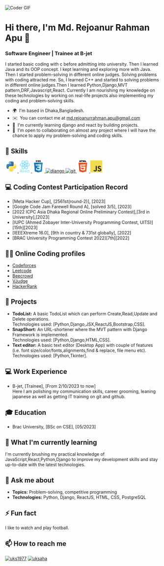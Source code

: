 <img alt="Coder GIF" src="https://raw.githubusercontent.com/uksaha77/uksaha77/main/web-development-banner.gif" style="max-width: 100%;" data-target="animated-image.originalImage">
<h1>Hi there, I'm Md. Rejoanur Rahman Apu 👋</h1>
<h3 align="left">Software Engineer | Trainee at B-jet</h3>

I started basic coding with c before admitting into university. Then I learned Java and its OOP concept. I kept learning and exploring more with Java. Then I started problem-solving in different online judges. Solving problems with coding attracted me. So, I learned C++ and started to solving problems in different online judges.Then I learned Python,Django,MVT pattern,DRF,Javascript,React. Currently I am nourishing my knowledge on these technologies by working on real-life projects also implementing my coding and problem-solving skills.

*   🌍  I'm based in Dhaka,Bangladesh.
*   ✉️  You can contact me at [md.rejoanurrahman.apu@gmail.com](mailto:md.rejoanurrahman.apu@gmail.com)
*   🧠  I'm currently learning django and react by building projects.
*   🤝  I'm open to collaborating on almost any project where I will have the chance to apply my problem-solving and coding skills.

  ## 🚀 Skills
<p align="left"><a href="https://www.python.org" target="_blank" rel="noreferrer"> <img src="https://raw.githubusercontent.com/devicons/devicon/master/icons/python/python-original.svg" alt="python" width="40" height="40"/> </a> <a href="https://reactjs.org/" target="_blank" rel="noreferrer"> <img src="https://raw.githubusercontent.com/devicons/devicon/master/icons/react/react-original-wordmark.svg" alt="react" width="40" height="40"/> </a> <a href="https://www.w3schools.com/css/" target="_blank" rel="noreferrer"> <img src="https://raw.githubusercontent.com/devicons/devicon/master/icons/css3/css3-original-wordmark.svg" alt="css3" width="40" height="40"/> </a> <a href="https://www.djangoproject.com/" target="_blank" rel="noreferrer"> <img src="https://cdn.worldvectorlogo.com/logos/django.svg" alt="django" width="40" height="40"/> </a> <a href="https://git-scm.com/" target="_blank" rel="noreferrer"> <img src="https://www.vectorlogo.zone/logos/git-scm/git-scm-icon.svg" alt="git" width="40" height="40"/> </a> <a href="https://www.w3.org/html/" target="_blank" rel="noreferrer"> <img src="https://raw.githubusercontent.com/devicons/devicon/master/icons/html5/html5-original-wordmark.svg" alt="html5" width="40" height="40"/> </a> <a href="https://developer.mozilla.org/en-US/docs/Web/JavaScript" target="_blank" rel="noreferrer"> <img src="https://raw.githubusercontent.com/devicons/devicon/master/icons/javascript/javascript-original.svg" alt="javascript" width="40" height="40"/> </a> </p> 

## 💻 Coding Contest Participation Record
- [Meta Hacker Cup], [2561st(round-2)], [2023]
- [Google Code Jam Farewell Round A], [solved 3/5], [2023]
- [2022 ICPC Asia Dhaka Regional Online Preliminary Contest],[3rd in University],[2023]
- [IUPC (Ahmed Zobayer Inter-University Programming Contest, UITS)][15th][2023]
- [IEEEXtreme 16.0], [9th in country & 731st globally], [2022]
- [BRAC University Programming Contest 2022][7th][2022]
  <p>
## 👨‍💻 Online Coding profiles
<ul>
  <li><a href="https://codeforces.com/profile/Rejoan" target="blank">Codeforces</a></li>
  <li><a href="https://leetcode.com/Rejoan/" target="blank">Leetcode</a></li>
  <li><a href="https://www.beecrowd.com.br/judge/en/profile/300395" target="blank">Beecrowd</a></li>
  <li><a href="https://vjudge.net/user/RejoanVJ" target="blank">VJudge</a></li>
  <li><a href="https://www.hackerrank.com/profile/rejoan523" target="blank">HackerRank</a></li>
</ul>
</p>
<h2> 🌟 Projects</h2>
<ul>
  <li><strong>TodoList:</strong> A basic TodoList which can perform Create,Read,Update and Delete operations. </br>Technologies used: [Python,Django,JSX,ReactJS,Bootstrap,CSS].</li>
  <li><strong>SnapShort:</strong> An URL-shortener where the MVT pattern with Django Framework is implemented. </br>Technologies used: [Python,Django,HTML,CSS].</li>
  <li><strong>Text editor:</strong> A basic text editor (Desktop App) with couple of features (i.e. font size/color/fonts,alignments,find & replace, file menu etc). </br>Technologies used: [Python,Tkinter].</li>
</ul>

## 💻 Work Experience
- B-jet, [Trainee], [From 2/10/2023 to now]<br/>
  Here I am polishing my communication skills, career grooming, leaning japanese as well as getting IT training on git and github.
  
## 🎓 Education
- Brac University, [BSc on CSE], [05/2023]

## 🧠 What I'm currently learning
I'm currently brushing my practical knowledge of JavaScript,React,Python,Django to improve my development skills and stay up-to-date with the latest technologies. 

## 💬 Ask me about
- <b>Topics:</b> Problem-solving, competitive programming
- <b>Technologies:</b> Python, Django, ReactJS, HTML, CSS, PostgreSQL

## ⚡ Fun fact
I like to watch and play football. 

## 📫 How to reach me
<p align="left">

<a href="https://www.linkedin.com/in/rejoan-rahman/" target="blank"><img align="center" src="https://raw.githubusercontent.com/rahuldkjain/github-profile-readme-generator/master/src/images/icons/Social/linked-in-alt.svg" alt="uks1977" height="30" width="40" /></a>
<a href="https://www.facebook.com/rejoan007/" target="blank"><img align="center" src="https://raw.githubusercontent.com/rahuldkjain/github-profile-readme-generator/master/src/images/icons/Social/facebook.svg" alt="uksaha" height="30" width="40" /></a>
</p><br/>



